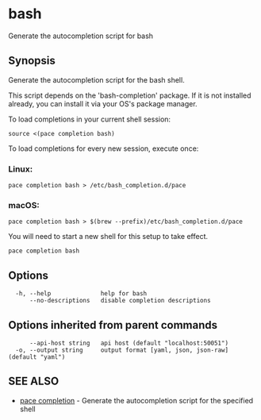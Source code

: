 # bash

Generate the autocompletion script for bash

## Synopsis

Generate the autocompletion script for the bash shell.

This script depends on the 'bash-completion' package. If it is not installed already, you can install it via your OS's package manager.

To load completions in your current shell session:

```
source <(pace completion bash)
```

To load completions for every new session, execute once:

### Linux:

```
pace completion bash > /etc/bash_completion.d/pace
```

### macOS:

```
pace completion bash > $(brew --prefix)/etc/bash_completion.d/pace
```

You will need to start a new shell for this setup to take effect.

```
pace completion bash
```

## Options

```
  -h, --help              help for bash
      --no-descriptions   disable completion descriptions
```

## Options inherited from parent commands

```
      --api-host string   api host (default "localhost:50051")
  -o, --output string     output format [yaml, json, json-raw] (default "yaml")
```

## SEE ALSO

* [pace completion](pace\_completion.md) - Generate the autocompletion script for the specified shell

